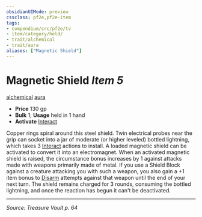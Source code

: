 ```yaml
---
obsidianUIMode: preview
cssclass: pf2e,pf2e-item
tags:
- compendium/src/pf2e/tv
- item/category/held/
- trait/alchemical
- trait/aura
aliases: ["Magnetic Shield"]
---
```

# Magnetic Shield *Item 5*  
[alchemical](alchemical.md "Alchemical Item Trait")  [aura](Reference/Rules/Traits/aura.md "Aura Combat Trait")  

- **Price** 130 gp
- **Bulk** 1; **Usage** held in 1 hand
- **Activate** [Interact](interact.md)

Copper rings spiral around this steel shield. Twin electrical probes near the grip can socket into a jar of moderate (or higher leveled) bottled lightning, which takes 3 [Interact](interact.md) actions to install. A loaded magnetic shield can be activated to convert it into an electromagnet. When an activated magnetic shield is raised, the circumstance bonus increases by 1 against attacks made with weapons primarily made of metal. If you use a Shield Block against a creature attacking you with such a weapon, you also gain a +1 item bonus to [Disarm](Reference/Rules/Actions/disarm.md) attempts against that weapon until the end of your next turn. The shield remains charged for 3 rounds, consuming the bottled lightning, and once the reaction has begun it can't be deactivated.


---
*Source: Treasure Vault p. 64*